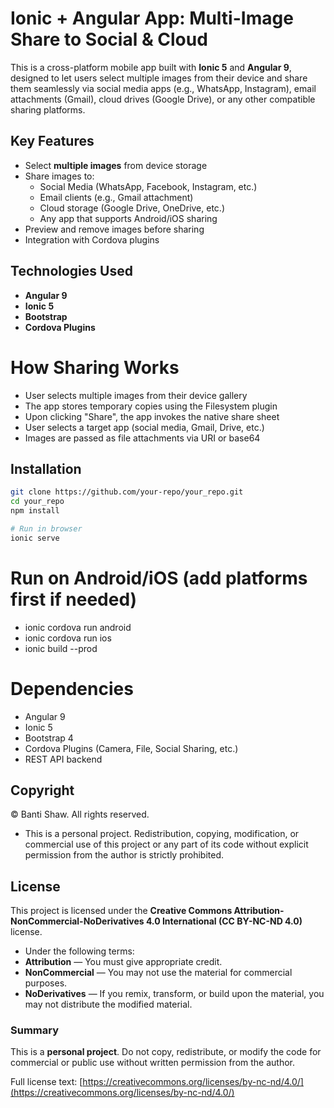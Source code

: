 # Ionic + Angular App: Multi-Image Share to Social & Cloud

This is a cross-platform mobile app built with **Ionic 5** and **Angular 9**, designed to let users select multiple images from their device and share them seamlessly via social media apps (e.g., WhatsApp, Instagram), email attachments (Gmail), cloud drives (Google Drive), or any other compatible sharing platforms.

## Key Features

- Select **multiple images** from device storage
- Share images to:
  - Social Media (WhatsApp, Facebook, Instagram, etc.)
  - Email clients (e.g., Gmail attachment)
  - Cloud storage (Google Drive, OneDrive, etc.)
  - Any app that supports Android/iOS sharing
- Preview and remove images before sharing
- Integration with Cordova plugins

## Technologies Used

- **Angular 9**
- **Ionic 5**
- **Bootstrap**
- **Cordova Plugins**

# How Sharing Works
- User selects multiple images from their device gallery
- The app stores temporary copies using the Filesystem plugin
- Upon clicking "Share", the app invokes the native share sheet
- User selects a target app (social media, Gmail, Drive, etc.)
- Images are passed as file attachments via URI or base64

## Installation

```bash
git clone https://github.com/your-repo/your_repo.git
cd your_repo
npm install

# Run in browser
ionic serve
```

# Run on Android/iOS (add platforms first if needed)
- ionic cordova run android
- ionic cordova run ios
- ionic build --prod


# Dependencies
- Angular 9
- Ionic 5
- Bootstrap 4
- Cordova Plugins (Camera, File, Social Sharing, etc.)
- REST API backend


## Copyright

© Banti Shaw. All rights reserved.

- This is a personal project. Redistribution, copying, modification, or commercial use of this project or any part of its code without explicit permission from the author is strictly prohibited.


## License

This project is licensed under the **Creative Commons Attribution-NonCommercial-NoDerivatives 4.0 International (CC BY-NC-ND 4.0)** license.

- Under the following terms:
- **Attribution** — You must give appropriate credit.
- **NonCommercial** — You may not use the material for commercial purposes.
- **NoDerivatives** — If you remix, transform, or build upon the material, you may not distribute the modified material.

### Summary
This is a **personal project**. Do not copy, redistribute, or modify the code for commercial or public use without written permission from the author.

Full license text: [https://creativecommons.org/licenses/by-nc-nd/4.0/](https://creativecommons.org/licenses/by-nc-nd/4.0/)

